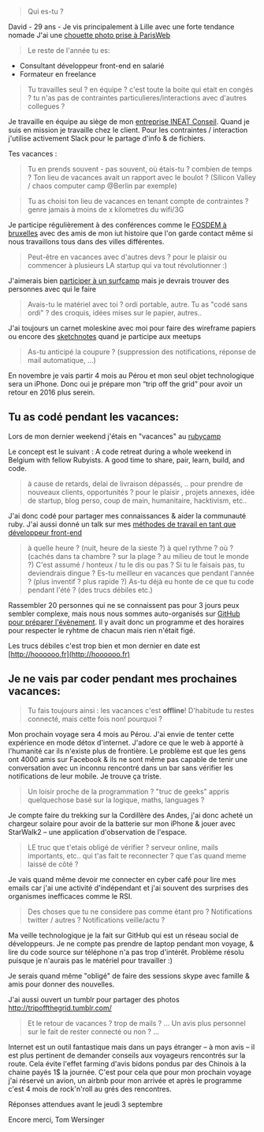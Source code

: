 > Qui es-tu ?

David - 29 ans - Je vis principalement à Lille avec une forte tendance nomade
J'ai une [chouette photo prise à ParisWeb](https://www.flickr.com/photos/parisweb/15466263987/in/faves-49735381@N06/)

> Le reste de l'année tu es:

- Consultant développeur front-end en salarié
- Formateur en freelance

> Tu travailles seul ? en équipe ?
> c'est toute la boite qui etait en congés ?
> tu n'as pas de contraintes particulieres/interactions  avec d'autres collegues  ?

Je travaille en équipe au siège de mon [entreprise INEAT Conseil](http://www.ineat-conseil.com/). Quand je suis en mission je travaille chez le client.
Pour les contraintes / interaction j'utilise activement Slack pour le partage d'info & de fichiers.

Tes vacances :

> Tu en prends souvent - pas souvent, où étais-tu ? combien de temps ?
Ton lieu de vacances avait un rapport avec le boulot ? (Silicon Valley / chaos computer camp @Berlin par exemple)

> Tu as choisi ton lieu de vacances en tenant compte de contraintes ?
> genre jamais à moins de x kilometres du wifi/3G

Je participe régulièrement à des conférences comme le [FOSDEM à bruxelles](http://davidl.fr/blog/fosdem-2015.html) avec des amis de mon iut histoire que l'on garde contact même si nous travaillons tous dans des villes différentes.


> Peut-être en vacances avec d'autres devs ? pour le plaisir ou commencer à plusieurs LA startup qui va tout révolutionner :)

J'aimerais bien [participer à un surfcamp](http://www.thesurfoffice.com/) mais je devrais trouver des personnes avec qui le faire

> Avais-tu le matériel avec toi ? ordi portable, autre.
Tu as "codé sans ordi" ? des croquis, idées mises sur le papier, autres..

J'ai toujours un carnet moleskine avec moi pour faire des wireframe papiers ou encore des [sketchnotes](http://davidl.fr/blog/conseils-sketchnoting.html) quand je participe aux meetups

> As-tu anticipé la coupure ? (suppression des notifications, réponse de mail automatique, ...)

En novembre je vais partir 4 mois au Pérou et mon seul objet technologique sera un iPhone. Donc oui je prépare mon “trip off the grid” pour avoir un retour en 2016 plus serein.


## Tu as codé pendant les vacances:

Lors de mon dernier weekend j'étais en "vacances" au [rubycamp](http://rubycamp.brug.be/)

Le concept est le suivant : A code retreat during a whole weekend in Belgium with fellow Rubyists.
A good time to share, pair, learn, build, and code.

> à cause de retards, delai de livraison dépassés, ..
pour prendre de nouveaux clients, opportunités ?
pour le plaisir , projets annexes, idée de startup, blog perso, coup de main, humanitaire, hacktivism, etc..

J'ai donc codé pour partager mes connaissances & aider la communauté ruby. J'ai aussi donné un talk sur mes [méthodes de travail en tant que développeur front-end](http://courses.davidl.fr/presentations/middleman/#/)

> à quelle heure ? (nuit, heure de la sieste ?)
à quel rythme ?
où ? (cachés dans ta chambre ? sur la plage ? au milieu de tout le monde ?)
C'est assumé / honteux / tu le dis ou pas ?
Si tu le faisais pas, tu deviendrais dingue ?
Es-tu meilleur en vacances que pendant l'année ? (plus inventif ? plus rapide ?)
As-tu déjà eu honte de ce que tu code pendant l'été ? (des trucs débiles etc.)

Rassembler 20 personnes qui ne se connaissent pas pour 3 jours peux sembler complexe, mais nous nous sommes auto-organisés sur [GitHub pour préparer l'évènement](https://github.com/brug-be/rubycamp2015).
Il y avait donc un programme et des horaires pour respecter le ryhtme de chacun mais rien n'était figé.

Les trucs débiles c'est trop bien et mon dernier en date est [http://hoooooo.fr](http://hoooooo.fr)


## Je ne vais par coder pendant mes prochaines vacances:

> Tu fais toujours ainsi : les vacances c'est **offline**!
D'habitude tu restes connecté, mais cette fois non! pourquoi ?

Mon prochain voyage sera 4 mois au Pérou. J'ai envie de tenter cette expérience en mode détox d'internet. J'adore ce que le web à apporté à l'humanité car ils n'existe plus de frontière. Le problème est que les gens ont 4000 amis sur Facebook & ils ne sont même pas capable de tenir une conversation avec un inconnu rencontré dans un bar sans vérifier les notifications de leur mobile. Je trouve ça triste.

> Un loisir proche de la programmation ? "truc de geeks"
appris quelquechose basé sur la logique, maths, languages ?

Je compte faire du trekking sur la Cordillère des Andes, j'ai donc acheté un chargeur solaire pour avoir de la batterie sur mon iPhone & jouer avec StarWalk2 – une application d'observation de l'espace.

> LE truc que t'etais obligé de vérifier ? serveur online, mails importants, etc..
qui t'as fait te reconnecter ?
que t'as quand meme laissé de côté ?

Je vais quand même devoir me connecter en cyber café pour lire mes emails car j'ai une activité d'indépendant et j'ai souvent des surprises des organismes inefficaces comme le RSI.

> Des choses que tu ne considere pas comme étant pro ?
Notifications twitter / autres ?
Notifications veille/actu ?

Ma veille technologique je la fait sur GitHub qui est un réseau social de développeurs. Je ne compte pas prendre de laptop pendant mon voyage, & lire du code source sur téléphone n'a pas trop d'intérêt. Problème résolu puisque je n'aurais pas le matériel pour travailler :)

Je serais quand même "obligé" de faire des sessions skype avec famille & amis pour donner des nouvelles.

J'ai aussi ouvert un tumblr pour partager des photos http://tripoffthegrid.tumblr.com/


> Et le retour de vacances ? trop de mails ?
...
Un avis plus personnel sur le fait de rester connecté ou non ?
...

Internet est un outil fantastique mais dans un pays étranger – à mon avis – il est plus pertinent de demander conseils aux voyageurs rencontrés sur la route. Cela évite l'effet farming d'avis bidons pondus par des Chinois à la chaine payés 1$ la journée. C'est pour cela que pour mon prochain voyage j'ai réservé un avion, un airbnb pour mon arrivée et après le programme c'est 4 mois de rock'n'roll au grés des rencontres.


Réponses attendues avant le jeudi 3 septembre


Encore merci,
Tom Wersinger
